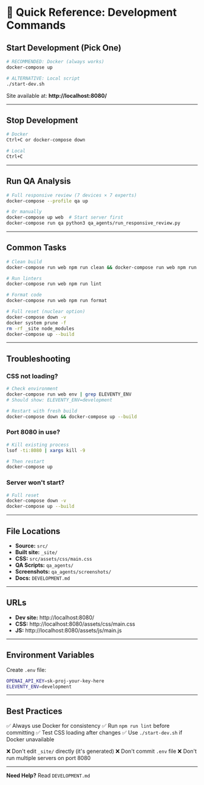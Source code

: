 # 🚀 Quick Reference: Development Commands

## Start Development (Pick One)

```bash
# RECOMMENDED: Docker (always works)
docker-compose up

# ALTERNATIVE: Local script
./start-dev.sh
```

Site available at: **http://localhost:8080/**

---

## Stop Development

```bash
# Docker
Ctrl+C or docker-compose down

# Local
Ctrl+C
```

---

## Run QA Analysis

```bash
# Full responsive review (7 devices × 7 experts)
docker-compose --profile qa up

# Or manually
docker-compose up web  # Start server first
docker-compose run qa python3 qa_agents/run_responsive_review.py
```

---

## Common Tasks

```bash
# Clean build
docker-compose run web npm run clean && docker-compose run web npm run build

# Run linters
docker-compose run web npm run lint

# Format code
docker-compose run web npm run format

# Full reset (nuclear option)
docker-compose down -v
docker system prune -f
rm -rf _site node_modules
docker-compose up --build
```

---

## Troubleshooting

### CSS not loading?
```bash
# Check environment
docker-compose run web env | grep ELEVENTY_ENV
# Should show: ELEVENTY_ENV=development

# Restart with fresh build
docker-compose down && docker-compose up --build
```

### Port 8080 in use?
```bash
# Kill existing process
lsof -ti:8080 | xargs kill -9

# Then restart
docker-compose up
```

### Server won't start?
```bash
# Full reset
docker-compose down -v
docker-compose up --build
```

---

## File Locations

- **Source:** `src/`
- **Built site:** `_site/`
- **CSS:** `src/assets/css/main.css`
- **QA Scripts:** `qa_agents/`
- **Screenshots:** `qa_agents/screenshots/`
- **Docs:** `DEVELOPMENT.md`

---

## URLs

- **Dev site:** http://localhost:8080/
- **CSS:** http://localhost:8080/assets/css/main.css
- **JS:** http://localhost:8080/assets/js/main.js

---

## Environment Variables

Create `.env` file:
```bash
OPENAI_API_KEY=sk-proj-your-key-here
ELEVENTY_ENV=development
```

---

## Best Practices

✅ Always use Docker for consistency
✅ Run `npm run lint` before committing
✅ Test CSS loading after changes
✅ Use `./start-dev.sh` if Docker unavailable

❌ Don't edit `_site/` directly (it's generated)
❌ Don't commit `.env` file
❌ Don't run multiple servers on port 8080

---

**Need Help?** Read `DEVELOPMENT.md`
